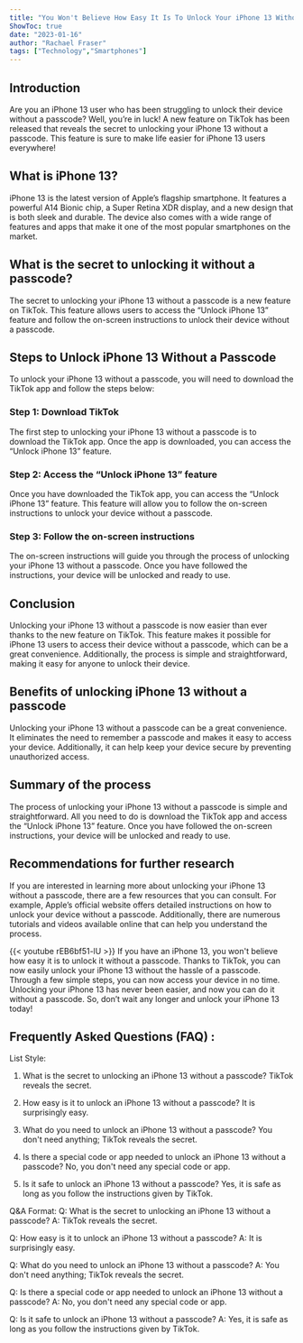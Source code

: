```yaml
---
title: "You Won't Believe How Easy It Is To Unlock Your iPhone 13 Without a Passcode - TikTok Reveals the Secret!"
ShowToc: true 
date: "2023-01-16"
author: "Rachael Fraser" 
tags: ["Technology","Smartphones"]
---
```

## Introduction
Are you an iPhone 13 user who has been struggling to unlock their device without a passcode? Well, you’re in luck! A new feature on TikTok has been released that reveals the secret to unlocking your iPhone 13 without a passcode. This feature is sure to make life easier for iPhone 13 users everywhere!

## What is iPhone 13?
iPhone 13 is the latest version of Apple’s flagship smartphone. It features a powerful A14 Bionic chip, a Super Retina XDR display, and a new design that is both sleek and durable. The device also comes with a wide range of features and apps that make it one of the most popular smartphones on the market.

## What is the secret to unlocking it without a passcode?
The secret to unlocking your iPhone 13 without a passcode is a new feature on TikTok. This feature allows users to access the “Unlock iPhone 13” feature and follow the on-screen instructions to unlock their device without a passcode.

## Steps to Unlock iPhone 13 Without a Passcode
To unlock your iPhone 13 without a passcode, you will need to download the TikTok app and follow the steps below:

### Step 1: Download TikTok
The first step to unlocking your iPhone 13 without a passcode is to download the TikTok app. Once the app is downloaded, you can access the “Unlock iPhone 13” feature.

### Step 2: Access the “Unlock iPhone 13” feature
Once you have downloaded the TikTok app, you can access the “Unlock iPhone 13” feature. This feature will allow you to follow the on-screen instructions to unlock your device without a passcode.

### Step 3: Follow the on-screen instructions
The on-screen instructions will guide you through the process of unlocking your iPhone 13 without a passcode. Once you have followed the instructions, your device will be unlocked and ready to use.

## Conclusion
Unlocking your iPhone 13 without a passcode is now easier than ever thanks to the new feature on TikTok. This feature makes it possible for iPhone 13 users to access their device without a passcode, which can be a great convenience. Additionally, the process is simple and straightforward, making it easy for anyone to unlock their device.

## Benefits of unlocking iPhone 13 without a passcode
Unlocking your iPhone 13 without a passcode can be a great convenience. It eliminates the need to remember a passcode and makes it easy to access your device. Additionally, it can help keep your device secure by preventing unauthorized access.

## Summary of the process
The process of unlocking your iPhone 13 without a passcode is simple and straightforward. All you need to do is download the TikTok app and access the “Unlock iPhone 13” feature. Once you have followed the on-screen instructions, your device will be unlocked and ready to use.

## Recommendations for further research
If you are interested in learning more about unlocking your iPhone 13 without a passcode, there are a few resources that you can consult. For example, Apple’s official website offers detailed instructions on how to unlock your device without a passcode. Additionally, there are numerous tutorials and videos available online that can help you understand the process.

{{< youtube rEB6bf51-lU >}} 
If you have an iPhone 13, you won't believe how easy it is to unlock it without a passcode. Thanks to TikTok, you can now easily unlock your iPhone 13 without the hassle of a passcode. Through a few simple steps, you can now access your device in no time. Unlocking your iPhone 13 has never been easier, and now you can do it without a passcode. So, don’t wait any longer and unlock your iPhone 13 today!

## Frequently Asked Questions (FAQ) :
List Style:

1. What is the secret to unlocking an iPhone 13 without a passcode?
TikTok reveals the secret.

2. How easy is it to unlock an iPhone 13 without a passcode?
It is surprisingly easy.

3. What do you need to unlock an iPhone 13 without a passcode?
You don't need anything; TikTok reveals the secret.

4. Is there a special code or app needed to unlock an iPhone 13 without a passcode?
No, you don't need any special code or app.

5. Is it safe to unlock an iPhone 13 without a passcode?
Yes, it is safe as long as you follow the instructions given by TikTok.

Q&A Format:
Q: What is the secret to unlocking an iPhone 13 without a passcode?
A: TikTok reveals the secret.

Q: How easy is it to unlock an iPhone 13 without a passcode?
A: It is surprisingly easy.

Q: What do you need to unlock an iPhone 13 without a passcode?
A: You don't need anything; TikTok reveals the secret.

Q: Is there a special code or app needed to unlock an iPhone 13 without a passcode?
A: No, you don't need any special code or app.

Q: Is it safe to unlock an iPhone 13 without a passcode?
A: Yes, it is safe as long as you follow the instructions given by TikTok.


